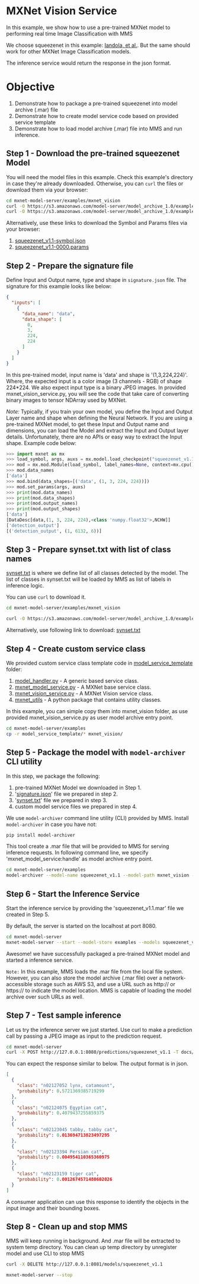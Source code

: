 # MXNet Vision Service

In this example, we show how to use a pre-trained MXNet model to performing real time Image Classification with MMS

We choose squeezenet in this example: [Iandola, et al.](https://arxiv.org/pdf/1602.07360v4.pdf). But the same should work for other MXNet Image Classification models.

The inference service would return the response in the json format.

# Objective

1. Demonstrate how to package a pre-trained squeezenet into model archive (.mar) file
2. Demonstrate how to create model service code based on provided service template
3. Demonstrate how to load model archive (.mar) file into MMS and run inference.

## Step 1 - Download the pre-trained squeezenet Model

You will need the model files in this example. Check this example's directory in case they're already downloaded. Otherwise, you can `curl` the files or download them via your browser:

```bash
cd mxnet-model-server/examples/mxnet_vision
curl -O https://s3.amazonaws.com/model-server/model_archive_1.0/examples/squeezenet_v1.1/squeezenet_v1.1-symbol.json
curl -O https://s3.amazonaws.com/model-server/model_archive_1.0/examples/squeezenet_v1.1/squeezenet_v1.1-0000.params
```

Alternatively, use these links to download the Symbol and Params files via your browser:
1. <a href="https://s3.amazonaws.com/model-server/model_archive_1.0/examples/squeezenet_v1.1/squeezenet_v1.1-symbol.json" download>squeezenet_v1.1-symbol.json</a>
2. <a href="https://s3.amazonaws.com/model-server/model_archive_1.0/examples/squeezenet_v1.1/squeezenet_v1.1-0000.params" download>squeezenet_v1.1-0000.params</a>

## Step 2 - Prepare the signature file

Define Input and Output name, type and shape in `signature.json` file. The signature for this example looks like below:

```json
{
  "inputs": [
    {
      "data_name": "data",
      "data_shape": [
        0,
        3,
        224,
        224
      ]
    }
  ]
}
```

In this pre-trained model, input name is 'data' and shape is '(1,3,224,224)'. Where, the expected input is a color image (3 channels - RGB) of shape 224*224. We also expect input type is a binary JPEG images. In provided mxnet_vision_service.py, you will see the code that take care of converting binary images to tensor NDArray used by MXNet.

*Note:* Typically, if you train your own model, you define the Input and Output Layer name and shape when defining the Neural Network. If you are using a pre-trained MXNet model, to get these Input and Output name and dimensions, you can load the Model and extract the Input and Output layer details. Unfortunately, there are no APIs or easy way to extract the Input shape. Example code below:

```python
>>> import mxnet as mx
>>> load_symbol, args, auxs = mx.model.load_checkpoint("squeezenet_v1.1", 0)
>>> mod = mx.mod.Module(load_symbol, label_names=None, context=mx.cpu())
>>> mod.data_names
['data']
>>> mod.bind(data_shapes=[('data', (1, 3, 224, 224))])
>>> mod.set_params(args, auxs)
>>> print(mod.data_names)
>>> print(mod.data_shapes)
>>> print(mod.output_names)
>>> print(mod.output_shapes)
['data']
[DataDesc[data,(1, 3, 224, 224),<class 'numpy.float32'>,NCHW]]
['detection_output']
[('detection_output', (1, 6132, 6))]
```

## Step 3 - Prepare synset.txt with list of class names

[synset.txt](https://s3.amazonaws.com/model-server/model_archive_1.0/examples/squeezenet_v1.1/synset.txt) is where we define list of all classes detected by the model. The list of classes in synset.txt will be loaded by MMS as list of labels in inference logic.

You can use `curl` to download it.
```bash
cd mxnet-model-server/examples/mxnet_vision

curl -O https://s3.amazonaws.com/model-server/model_archive_1.0/examples/squeezenet_v1.1/synset.txt
```

Alternatively, use following link to download:
<a href="https://s3.amazonaws.com/model-server/model_archive_1.0/examples/squeezenet_v1.1/synset.txt" download>synset.txt</a>

## Step 4 - Create custom service class

We provided custom service class template code in [model_service_template](../model_service_template) folder:
1. [model_handler.py](../model_service_template/model_handler.py) - A generic based service class.
2. [mxnet_model_service.py](../model_service_template/mxnet_model_service.py) - A MXNet base service class.
3. [mxnet_vision_service.py](../model_service_template/mxnet_vision_service.py) - A MXNet Vision service class.
4. [mxnet_utils](../model_service_template/mxnet_utils) - A python package that contains utility classes.

In this example, you can simple copy them into mxnet_vision folder, as use provided mxnet_vision_service.py as user model archive entry point.

```bash
cd mxnet-model-server/examples
cp -r model_service_template/* mxnet_vision/
```

## Step 5 - Package the model with `model-archiver` CLI utility

In this step, we package the following:
1. pre-trained MXNet Model we downloaded in Step 1.
2. '[signature.json](https://s3.amazonaws.com/model-server/model_archive_1.0/examples/squeezenet_v1.1/signature.json)' file we prepared in step 2.
3. '[synset.txt](https://s3.amazonaws.com/model-server/model_archive_1.0/examples/squeezenet_v1.1/synset.txt)' file we prepared in step 3.
4. custom model service files we prepared in step 4.

We use `model-archiver` command line utility (CLI) provided by MMS.
Install `model-archiver` in case you have not:

```bash
pip install model-archiver
```

This tool create a .mar file that will be provided to MMS for serving inference requests. In following command line, we specify 'mxnet_model_service:handle' as model archive entry point.

```bash
cd mxnet-model-server/examples
model-archiver --model-name squeezenet_v1.1 --model-path mxnet_vision --handler mxnet_vision_service:handle
```

## Step 6 - Start the Inference Service

Start the inference service by providing the 'squeezenet_v1.1.mar' file we created in Step 5.

By default, the server is started on the localhost at port 8080.

```bash
cd mxnet-model-server
mxnet-model-server --start --model-store examples --models squeezenet_v1.1.mar
```

Awesome! we have successfully packaged a pre-trained MXNet model and started a inference service.

`Note:` In this example, MMS loads the .mar file from the local file system. However, you can also store the model archive (.mar file) over a network-accessible storage such as AWS S3, and use a URL such as http:// or https:// to indicate the model location. MMS is capable of loading the model archive over such URLs as well.

## Step 7 - Test sample inference

Let us try the inference server we just started. Use curl to make a prediction call by passing a JPEG image as input to the prediction request.

```bash
cd mxnet-model-server
curl -X POST http://127.0.0.1:8080/predictions/squeezenet_v1.1 -T docs/images/kitten_small.jpg
```

You can expect the response similar to below. The output format is in json.

```json
[
  {
    "class": "n02127052 lynx, catamount", 
    "probability": 0.5721369385719299
  }, 
  {
    "class": "n02124075 Egyptian cat", 
    "probability": 0.4079437255859375
  }, 
  {
    "class": "n02123045 tabby, tabby cat", 
    "probability": 0.013694713823497295
  }, 
  {
    "class": "n02123394 Persian cat", 
    "probability": 0.004954110365360975
  }, 
  {
    "class": "n02123159 tiger cat", 
    "probability": 0.0012674571480602026
  }
]
```

A consumer application can use this response to identify the objects in the input image and their bounding boxes.

## Step 8 - Clean up and stop MMS

MMS will keep running in background. And .mar file will be extracted to system temp directory.
You can clean up temp directory by unregister model and use CLI to stop MMS

```bash
curl -X DELETE http://127.0.0.1:8081/models/squeezenet_v1.1

mxnet-model-server --stop
```
